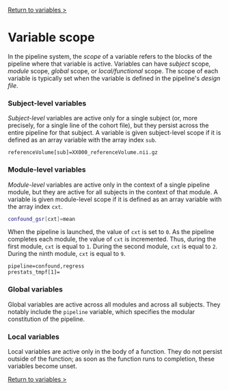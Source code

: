 [Return to variables >](https://pipedocs.github.io//config/variables)

# Variable scope

In the pipeline system, the _scope_ of a variable refers to the blocks of the pipeline where that variable is active. Variables can have _subject_ scope, _module_ scope, _global_ scope, or _local/functional_ scope. The scope of each variable is typically set when the variable is defined in the pipeline's _design file_.

### Subject-level variables

_Subject-level_ variables are active only for a single subject (or, more precisely, for a single line of the cohort file), but they persist across the entire pipeline for that subject. A variable is given subject-level scope if it is defined as an array variable with the array index `sub`.

```
referenceVolume[sub]=XX000_referenceVolume.nii.gz
```

### Module-level variables

_Module-level_ variables are active only in the context of a single pipeline module, but they are active for all subjects in the context of that module. A variable is given module-level scope if it is defined as an array variable with the array index `cxt`.

```bash
confound_gsr[cxt]=mean
```

When the pipeline is launched, the value of `cxt` is set to `0`. As the pipeline completes each module, the value of `cxt` is incremented. Thus, during the first module, `cxt` is equal to `1`. During the second module, `cxt` is equal to `2`. During the ninth module, `cxt` is equal to `9`.

```
pipeline=confound,regress
prestats_tmpf[1]=
```

### Global variables

Global variables are active across all modules and across all subjects. They notably include the `pipeline` variable, which specifies the modular constitution of the pipeline.

### Local variables

Local variables are active only in the body of a function. They do not persist outside of the function; as soon as the function runs to completion, these variables become unset.

[Return to variables >](https://pipedocs.github.io//config/variables)
